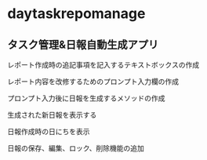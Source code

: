 # daytaskrepomanage
<h2>タスク管理&日報自動生成アプリ</h2>
<p>レポート作成時の追記事項を記入するテキストボックスの作成
<p>レポート内容を改修するためのプロンプト入力欄の作成
<p>プロンプト入力後に日報を生成するメソッドの作成
<p>生成された新日報を表示する
<p>日報作成時の日にちを表示
<p>日報の保存、編集、ロック、削除機能の追加
